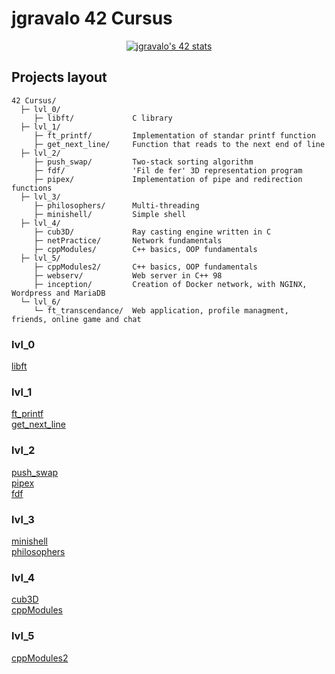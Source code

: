 # jgravalo 42 Cursus

<div align="center">
  
[![jgravalo's 42 stats](https://badge.mediaplus.ma/greenbinary/jgravalo?1337Badge=off&UM6P=off)](https://github.com/oakoudad/badge42)

</div>

## Projects layout

    42 Cursus/
      ├─ lvl_0/
         ├─ libft/             C library
      ├─ lvl_1/
         ├─ ft_printf/         Implementation of standar printf function
         ├─ get_next_line/     Function that reads to the next end of line
      ├─ lvl_2/
         ├─ push_swap/         Two-stack sorting algorithm
         ├─ fdf/               'Fil de fer' 3D representation program
         ├─ pipex/             Implementation of pipe and redirection functions
      ├─ lvl_3/
         ├─ philosophers/      Multi-threading
         ├─ minishell/         Simple shell
      ├─ lvl_4/
         ├─ cub3D/             Ray casting engine written in C
         ├─ netPractice/       Network fundamentals
         ├─ cppModules/        C++ basics, OOP fundamentals
      ├─ lvl_5/
         ├─ cppModules2/       C++ basics, OOP fundamentals
         ├─ webserv/           Web server in C++ 98
         ├─ inception/         Creation of Docker network, with NGINX, Wordpress and MariaDB
      └─ lvl_6/
         └─ ft_transcendance/  Web application, profile managment, friends, online game and chat

### lvl_0
 [libft](https://github.com/jgravalo/Libft)
### lvl_1
 [ft_printf](https://github.com/jgravalo/ft_printf)
 <br/>
 [get_next_line](https://github.com/jgravalo/Get_next_line)
### lvl_2
 [push_swap](https://github.com/jgravalo/Push_swap)
 <br/>
 [pipex](https://github.com/jgravalo/Pipex)
 <br/>
 [fdf](https://github.com/jgravalo/FdF)
### lvl_3
 [minishell](https://github.com/jgravalo/Minishell)
 <br/>
 [philosophers](https://github.com/jgravalo/Philosophers)
### lvl_4
 [cub3D](https://github.com/jgravalo/Cub3D)
 <br/>
 [cppModules](https://github.com/jgravalo/CPP-modules)
### lvl_5
 [cppModules2](https://github.com/jgravalo/CPP-modules_2)
